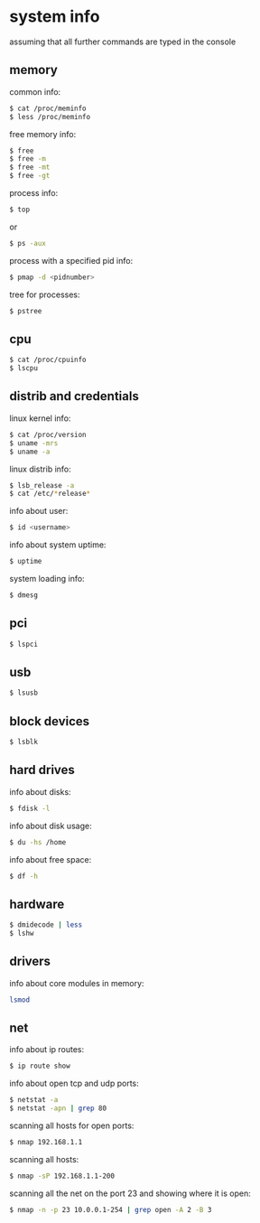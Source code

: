 # system info
assuming that all further commands are typed in the console

## memory
common info:
```sh
$ cat /proc/meminfo 
$ less /proc/meminfo
```

free memory info:
```sh
$ free
$ free -m
$ free -mt
$ free -gt
```

process info:
```sh
$ top 
```
or 
```sh
$ ps -aux 
```

process with a specified pid info:
```sh
$ pmap -d <pidnumber>
```

tree for processes:
```sh
$ pstree
```


## cpu
```sh
$ cat /proc/cpuinfo
$ lscpu
```


## distrib and credentials
linux kernel info:
```sh
$ cat /proc/version
$ uname -mrs
$ uname -a
```

linux distrib info:
```sh
$ lsb_release -a
$ cat /etc/*release*
```

info about user:
```sh
$ id <username> 
```

info about system uptime:
```sh
$ uptime 
```

system loading info:
```sh
$ dmesg
```


## pci
```sh
$ lspci
```


## usb
```sh
$ lsusb
``` 


## block devices
```sh
$ lsblk
```


## hard drives
info about disks:
```sh
$ fdisk -l
```

info about disk usage:
```sh
$ du -hs /home
```

info about free space:
```sh
$ df -h
```


## hardware
```sh
$ dmidecode | less
$ lshw
```


## drivers
info about core modules in memory:
```sh
lsmod
```


## net
info about ip routes:
```sh
$ ip route show
```

info about open tcp and udp ports:
```sh
$ netstat -a
$ netstat -apn | grep 80
```

scanning all hosts for open ports:
```sh
$ nmap 192.168.1.1
```

scanning all hosts:
```sh
$ nmap -sP 192.168.1.1-200 
```

scanning all the net on the port 23 and showing where it is open:
```sh
$ nmap -n -p 23 10.0.0.1-254 | grep open -A 2 -B 3
```

